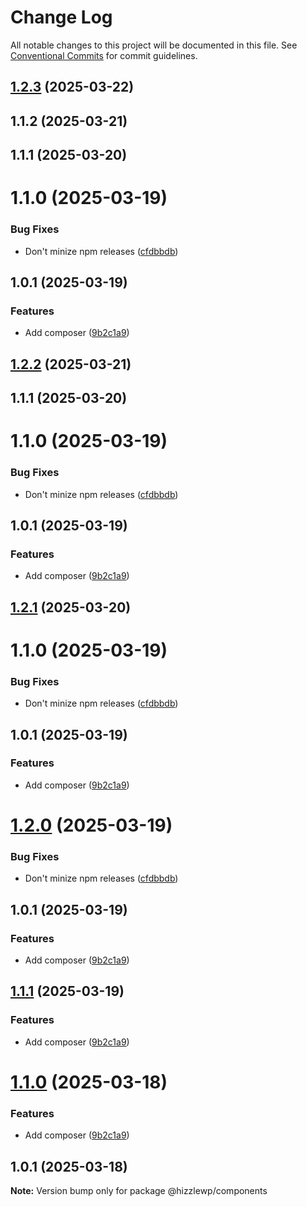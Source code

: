 # Change Log

All notable changes to this project will be documented in this file.
See [Conventional Commits](https://conventionalcommits.org) for commit guidelines.

## [1.2.3](https://github.com/hizzle-co/hizzle/compare/@hizzlewp/components@1.0.1...@hizzlewp/components@1.2.3) (2025-03-22)

## 1.1.2 (2025-03-21)

## 1.1.1 (2025-03-20)

# 1.1.0 (2025-03-19)

### Bug Fixes

- Don't minize npm releases ([cfdbbdb](https://github.com/hizzle-co/hizzle/commit/cfdbbdbf70ba971cf4b507bffa6f404378991b76))

## 1.0.1 (2025-03-19)

### Features

- Add composer ([9b2c1a9](https://github.com/hizzle-co/hizzle/commit/9b2c1a94a414d9d49a9460661ab0a5056283c387))

## [1.2.2](https://github.com/hizzle-co/hizzle/compare/@hizzlewp/components@1.0.1...@hizzlewp/components@1.2.2) (2025-03-21)

## 1.1.1 (2025-03-20)

# 1.1.0 (2025-03-19)

### Bug Fixes

- Don't minize npm releases ([cfdbbdb](https://github.com/hizzle-co/hizzle/commit/cfdbbdbf70ba971cf4b507bffa6f404378991b76))

## 1.0.1 (2025-03-19)

### Features

- Add composer ([9b2c1a9](https://github.com/hizzle-co/hizzle/commit/9b2c1a94a414d9d49a9460661ab0a5056283c387))

## [1.2.1](https://github.com/hizzle-co/hizzle/compare/@hizzlewp/components@1.0.1...@hizzlewp/components@1.2.1) (2025-03-20)

# 1.1.0 (2025-03-19)

### Bug Fixes

- Don't minize npm releases ([cfdbbdb](https://github.com/hizzle-co/hizzle/commit/cfdbbdbf70ba971cf4b507bffa6f404378991b76))

## 1.0.1 (2025-03-19)

### Features

- Add composer ([9b2c1a9](https://github.com/hizzle-co/hizzle/commit/9b2c1a94a414d9d49a9460661ab0a5056283c387))

# [1.2.0](https://github.com/hizzle-co/hizzle/compare/@hizzlewp/components@1.0.1...@hizzlewp/components@1.2.0) (2025-03-19)

### Bug Fixes

- Don't minize npm releases ([cfdbbdb](https://github.com/hizzle-co/hizzle/commit/cfdbbdbf70ba971cf4b507bffa6f404378991b76))

## 1.0.1 (2025-03-19)

### Features

- Add composer ([9b2c1a9](https://github.com/hizzle-co/hizzle/commit/9b2c1a94a414d9d49a9460661ab0a5056283c387))

## [1.1.1](https://github.com/hizzle-co/hizzle/compare/@hizzlewp/components@1.0.1...@hizzlewp/components@1.1.1) (2025-03-19)

### Features

- Add composer ([9b2c1a9](https://github.com/hizzle-co/hizzle/commit/9b2c1a94a414d9d49a9460661ab0a5056283c387))

# [1.1.0](https://github.com/hizzle-co/hizzle/compare/@hizzlewp/components@1.0.1...@hizzlewp/components@1.1.0) (2025-03-18)

### Features

- Add composer ([9b2c1a9](https://github.com/hizzle-co/hizzle/commit/9b2c1a94a414d9d49a9460661ab0a5056283c387))

## 1.0.1 (2025-03-18)

**Note:** Version bump only for package @hizzlewp/components
